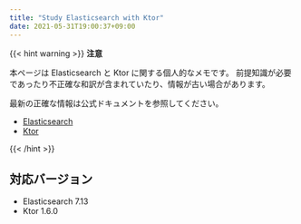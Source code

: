 ```yaml
---
title: "Study Elasticsearch with Ktor"
date: 2021-05-31T19:00:37+09:00
---
```


{{< hint warning >}}
**注意**

本ページは Elasticsearch と Ktor に関する個人的なメモです。
前提知識が必要であったり不正確な和訳が含まれていたり、情報が古い場合があります。

最新の正確な情報は公式ドキュメントを参照してください。

* [Elasticsearch][elasticsearch]
* [Ktor][ktor]
  
[elasticsearch]: https://www.elastic.co/jp/elasticsearch/
[ktor]: https://ktor.io/
{{< /hint >}}

## 対応バージョン
* Elasticsearch 7.13
* Ktor 1.6.0
